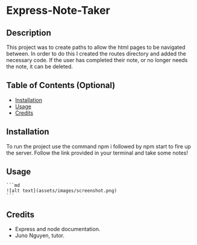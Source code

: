 # Express-Note-Taker

## Description

This project was to create paths to allow the html pages to be navigated between. In
order to do this I created the routes directory and added the necessary code. If the user
has completed their note, or no longer needs the note, it can be deleted.

## Table of Contents (Optional)

- [Installation](#installation)
- [Usage](#usage)
- [Credits](#credits)

## Installation

To run the project use the command npm i followed by npm start to fire up the server.
Follow the link provided in your terminal and take some notes!

## Usage

    ```md
    ![alt text](assets/images/screenshot.png)
    ```

## Credits

- Express and node documentation.
- Juno Nguyen, tutor.